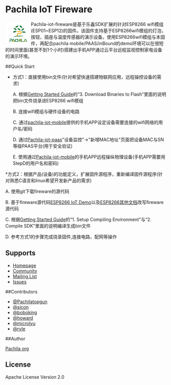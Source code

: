 # Pachila IoT Fireware

<a href="http://www.pachila.cn"><img src="https://github.com/pachila-org/pachila-iot-mobile/blob/master/www/images/icon.png" align="left" hspace="4" vspace="4"></a>

Pachila-iot-fireware是基于乐鑫SDK扩展的针对ESP8266 wifi模组(ESP01~ESP12)的固件。该固件支持基于ESP8266wifi模组的灯泡，按钮，插座与温度传感器的演示设备。使用ESP8266wifi模组与本固件，再配合pachila mobile/PAAS/inBound的demo环境可以在很短的时间里面(甚至不到1个小时)搭建出手机APP通过云平台远程监视控制家电设备的演示环境。

##Quick Start
* 方式1：直接使用bin文件(针对希望快速搭建物联网应用，远程操控设备的需求)

  A. 根据[Getting Started Guide](http://www.espressif.com/support/explore/get-started/esp8266/getting-started-guide)的“3. Download Binaries to Flash”里面的说明把bin文件烧录进ESP8266 wifi模组

  B. 连接wifi模组与硬件设备的电路

  C. 通过[pachila-iot-mobile](https://github.com/pachila-org/pachila-iot-mobile)提供的手机APP设定设备需要连接的wifi网络的用户名/密码

  D. 通过[Pachila-iot-paas](http://120.27.4.46/iotpass/admin.php)"设备监控"->"新增MAC地址"页面把设备MAC与SN等级PAAS平台(用于安全验证)

  E. 使用通过[Pachila-iot-mobile](https://github.com/pachila-org/pachila-iot-mobile)的手机APP远程操纵物理设备(手机APP需要用StepD的用户名和密码)

*方式2：根据产品(设备)的功能定义，扩展固件源程序，重新编译固件源程序(针对熟悉C语言和linux希望开发新产品的需求)

  A. 使用git下载fireware的源代码
  
  B. 基于fireware源代码[ESP8266 IoT Demo](http://bbs.espressif.com/download/file.php?id=1363)以及[ESP8266其他文档](http://bbs.espressif.com/viewtopic.php?f=67&t=225)改写fireware源代码
  
  C. 根据[Getting Started Guide](http://www.espressif.com/support/explore/get-started/esp8266/getting-started-guide)的“1. Setup Compiling Environment”与“2. Compile SDK”里面的说明编译生成bin文件
  
  D. 参考方式1的步骤完成烧录固件,连接电路，配网等操作

## Supports

* [Homepage](http://www.pachila.cn)
* [Community](http://www.pachila.cn/)
* [Mailing List](sicon@pachila.cn)
* [Issues](https://github.com/pachila-org/pachila-iot-fireware/issues)

##Contributors

* [@Pachilatopgun](https://github.com/pachilatopgun)
* [@sicon](https://github.com/sicon)
* [@boboking](https://github.com/boboking)
* [@howard](https://github.com/howard)
* [@microlyu](https://github.com/microlyu)
* [@ryle](https://github.com/ryle)

##Author

[Pachila org](https://github.com/pachila-org)

## License

Apache License Version 2.0
